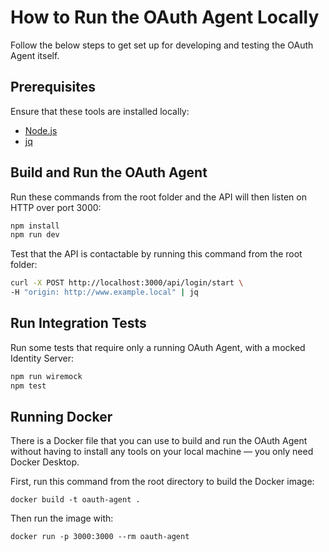 # How to Run the OAuth Agent Locally

Follow the below steps to get set up for developing and testing the OAuth Agent itself.

## Prerequisites

Ensure that these tools are installed locally:

- [Node.js](https://nodejs.org/en/download/)
- [jq](https://stedolan.github.io/jq/download/)

## Build and Run the OAuth Agent

Run these commands from the root folder and the API will then listen on HTTP over port 3000:

```bash
npm install
npm run dev
```

Test that the API is contactable by running this command from the root folder:

```bash
curl -X POST http://localhost:3000/api/login/start \
-H "origin: http://www.example.local" | jq
```

## Run Integration Tests

Run some tests that require only a running OAuth Agent, with a mocked Identity Server:

```bash
npm run wiremock
npm test
```

## Running Docker

There is a Docker file that you can use to build and run the OAuth Agent without having to install any tools on your local machine — you only need Docker Desktop.

First, run this command from the root directory to build the Docker image:

```shell
docker build -t oauth-agent .
```

Then run the image with:

```shell
docker run -p 3000:3000 --rm oauth-agent
```
